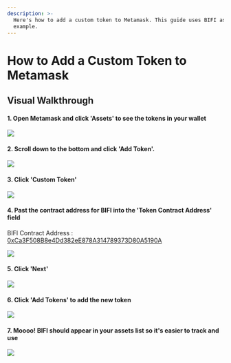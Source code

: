 ```yaml
---
description: >-
  Here's how to add a custom token to Metamask. This guide uses BIFI as an
  example.
---
```


# How to Add a Custom Token to Metamask

## Visual Walkthrough

#### 1. Open Metamask and click 'Assets' to see the tokens in your wallet

![](../../.gitbook/assets/capture%20%281%29.png)

#### 2. Scroll down to the bottom and click 'Add Token'.

![](../../.gitbook/assets/addtoken.png)

#### 3. Click 'Custom Token'

![](../../.gitbook/assets/custom-token.png)

#### 4. Past the contract address for BIFI into the 'Token Contract Address' field

BIFI Contract Address : [0xCa3F508B8e4Dd382eE878A314789373D80A5190A ](https://bscscan.com/token/0xCa3F508B8e4Dd382eE878A314789373D80A5190A)

![](../../.gitbook/assets/token-address.png)

#### 5. Click 'Next' 

![](../../.gitbook/assets/next.png)

#### 6. Click 'Add Tokens' to add the new token

![](../../.gitbook/assets/bifi-ass.png)

#### 7. Moooo! BIFI should appear in your assets list so it's easier to track and use

![](../../.gitbook/assets/added.png)



